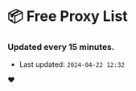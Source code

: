 # :package: Free Proxy List
### Updated every 15 minutes.

- Last updated: `2024-04-22 12:32`

:heart:
